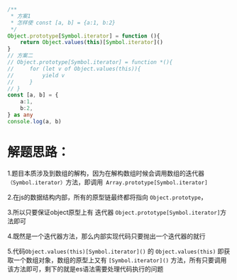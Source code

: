 ```typescript
/**
 * 方案1
 * 怎样使 const [a, b] = {a:1, b:2}
 */
Object.prototype[Symbol.iterator] = function (){
    return Object.values(this)[Symbol.iterator]()
}
// 方案二
// Object.prototype[Symbol.iterator] = function *(){
//     for (let v of Object.values(this)){
//         yield v
//     }
// }
const [a, b] = {
    a:1,
    b:2,
} as any
console.log(a, b)


```

# 解题思路：

1.题目本质涉及到数组的解构，因为在解构数组时候会调用数组的迭代器`（Symbol.iterator）`方法，即调用` Array.prototype[Symbol.iterator]`

2.在js的数据结构内部，所有的原型链最终都将指向 `Object.prototype`，

3.所以只要保证object原型上有  迭代器 `Object.prototype[Symbol.iterator]`方法即可

4.既然是一个迭代器方法，那么内部实现代码只要抛出一个迭代器的就行

5.代码`Object.values(this)[Symbol.iterator]()` 的 `Object.values(this)` 即获取一个数组对象，数组的原型上又有 `[Symbol.iterator]()` 方法，所有只要调用该方法即可，剩下的就是es语法需要处理代码执行的问题
